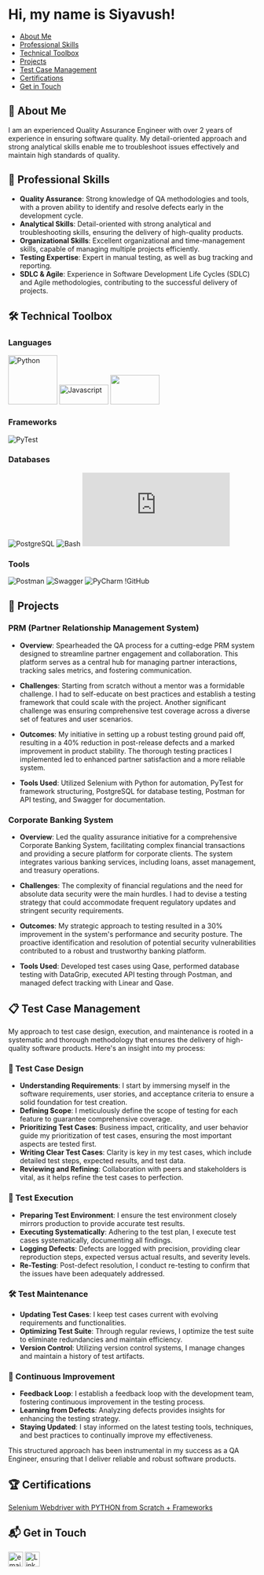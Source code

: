# Hi, my name is Siyavush!

- [About Me](#about-me)
- [Professional Skills](#professional-skills)
- [Technical Toolbox](#technical-toolbox)
- [Projects](#projects)
- [Test Case Management](#test-case-management)
- [Certifications](#certifications)
- [Get in Touch](#get-in-touch)

## 🚀 About Me
I am an experienced Quality Assurance Engineer with over 2 years of experience in ensuring software quality. My detail-oriented approach and strong analytical skills enable me to troubleshoot issues effectively and maintain high standards of quality.

## 💼 Professional Skills
- **Quality Assurance**: Strong knowledge of QA methodologies and tools, with a proven ability to identify and resolve defects early in the development cycle.
- **Analytical Skills**: Detail-oriented with strong analytical and troubleshooting skills, ensuring the delivery of high-quality products.
- **Organizational Skills**: Excellent organizational and time-management skills, capable of managing multiple projects efficiently.
- **Testing Expertise**: Expert in manual testing, as well as bug tracking and reporting.
- **SDLC & Agile**: Experience in Software Development Life Cycles (SDLC) and Agile methodologies, contributing to the successful delivery of projects.

## 🛠️ Technical Toolbox

### Languages
<a href='https://www.python.org/'><img src='https://www.python.org/static/community_logos/python-logo.png' alt='Python' width='100px'></a> <a href='https://www.javascript.com/'><img src='https://cdn.icon-icons.com/icons2/2108/PNG/96/javascript_icon_130900.png' alt='Javascript' width='100px' height='40px'></a> <a href='https://www.postgresql.org/'><img src='https://icons.veryicon.com/png/o/application/designer-icon/sql-5.png' width='100px' height='60px'></a>

### Frameworks
![PyTest](https://iconduck.com/icons/20899/pytest)

### Databases
![PostgreSQL](https://icons8.com/icons/set/postgresql) ![Bash](https://icons8.com/icons/set/bash) ![DataGrip](https://www.jetbrains.com/help/datagrip/symbols.html)

### Tools
![Postman](https://icons8.com/icons/set/postman) ![Swagger](https://www.flaticon.com/free-icons/swagger) ![PyCharm](https://icons8.com/icons/set/pycharm) !GitHub


## 📁 Projects

### PRM (Partner Relationship Management System)

- **Overview**: Spearheaded the QA process for a cutting-edge PRM system designed to streamline partner engagement and collaboration. This platform serves as a central hub for managing partner interactions, tracking sales metrics, and fostering communication.

- **Challenges**: Starting from scratch without a mentor was a formidable challenge. I had to self-educate on best practices and establish a testing framework that could scale with the project. Another significant challenge was ensuring comprehensive test coverage across a diverse set of features and user scenarios.

- **Outcomes**: My initiative in setting up a robust testing ground paid off, resulting in a 40% reduction in post-release defects and a marked improvement in product stability. The thorough testing practices I implemented led to enhanced partner satisfaction and a more reliable system.

- **Tools Used**: Utilized Selenium with Python for automation, PyTest for framework structuring, PostgreSQL for database testing, Postman for API testing, and Swagger for documentation.

### Corporate Banking System

- **Overview**: Led the quality assurance initiative for a comprehensive Corporate Banking System, facilitating complex financial transactions and providing a secure platform for corporate clients. The system integrates various banking services, including loans, asset management, and treasury operations.

- **Challenges**: The complexity of financial regulations and the need for absolute data security were the main hurdles. I had to devise a testing strategy that could accommodate frequent regulatory updates and stringent security requirements.

- **Outcomes**: My strategic approach to testing resulted in a 30% improvement in the system's performance and security posture. The proactive identification and resolution of potential security vulnerabilities contributed to a robust and trustworthy banking platform.

- **Tools Used**: Developed test cases using Qase, performed database testing with DataGrip, executed API testing through Postman, and managed defect tracking with Linear and Qase.

## 📋 Test Case Management

My approach to test case design, execution, and maintenance is rooted in a systematic and thorough methodology that ensures the delivery of high-quality software products. Here's an insight into my process:

### 🎨 Test Case Design
- **Understanding Requirements**: I start by immersing myself in the software requirements, user stories, and acceptance criteria to ensure a solid foundation for test creation.
- **Defining Scope**: I meticulously define the scope of testing for each feature to guarantee comprehensive coverage.
- **Prioritizing Test Cases**: Business impact, criticality, and user behavior guide my prioritization of test cases, ensuring the most important aspects are tested first.
- **Writing Clear Test Cases**: Clarity is key in my test cases, which include detailed test steps, expected results, and test data.
- **Reviewing and Refining**: Collaboration with peers and stakeholders is vital, as it helps refine the test cases to perfection.

### 🏃 Test Execution
- **Preparing Test Environment**: I ensure the test environment closely mirrors production to provide accurate test results.
- **Executing Systematically**: Adhering to the test plan, I execute test cases systematically, documenting all findings.
- **Logging Defects**: Defects are logged with precision, providing clear reproduction steps, expected versus actual results, and severity levels.
- **Re-Testing**: Post-defect resolution, I conduct re-testing to confirm that the issues have been adequately addressed.

### 🛠️ Test Maintenance
- **Updating Test Cases**: I keep test cases current with evolving requirements and functionalities.
- **Optimizing Test Suite**: Through regular reviews, I optimize the test suite to eliminate redundancies and maintain efficiency.
- **Version Control**: Utilizing version control systems, I manage changes and maintain a history of test artifacts.

### 🔄 Continuous Improvement
- **Feedback Loop**: I establish a feedback loop with the development team, fostering continuous improvement in the testing process.
- **Learning from Defects**: Analyzing defects provides insights for enhancing the testing strategy.
- **Staying Updated**: I stay informed on the latest testing tools, techniques, and best practices to continually improve my effectiveness.

This structured approach has been instrumental in my success as a QA Engineer, ensuring that I deliver reliable and robust software products.

## 🏆 Certifications

[Selenium Webdriver with PYTHON from Scratch + Frameworks](https://www.udemy.com/course/learn-selenium-automation-in-easy-python-language/)

## 📬 Get in Touch

<a href="mailto:snajmudinov@gmail.com"><img src="https://cdn-icons-png.flaticon.com/512/732/732200.png" alt="email" width="30"/></a>  <a href="https://www.linkedin.com/in/siyavushnazhmudinov/"><img src="https://cdn-icons-png.flaticon.com/512/174/174857.png" alt="LinkedIn" width="30"/></a>


